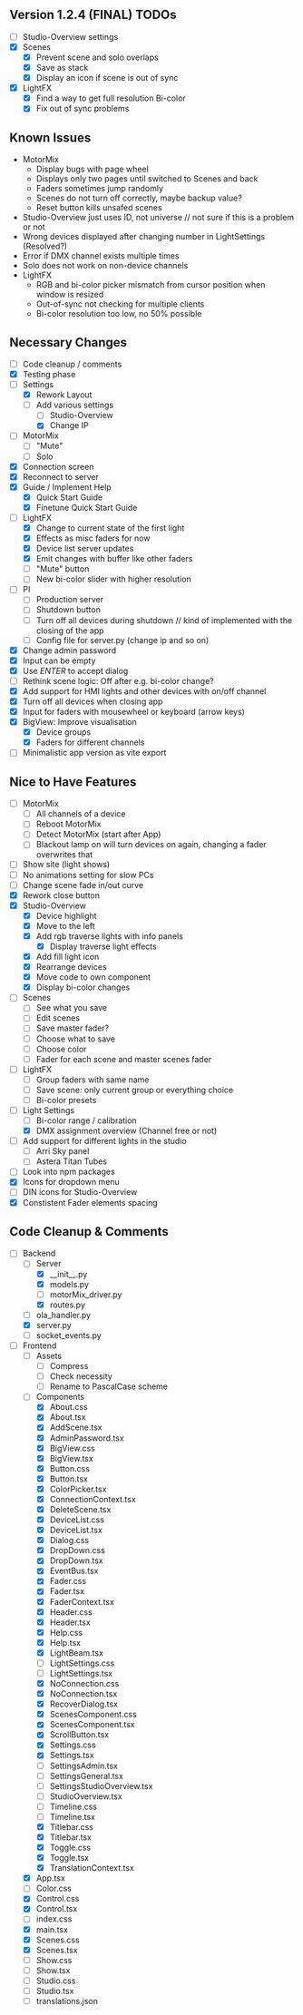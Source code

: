 ## Version 1.2.4 (FINAL) TODOs

- [ ] Studio-Overview settings
- [x] Scenes
  - [x] Prevent scene and solo overlaps
  - [x] Save as stack
  - [x] Display an icon if scene is out of sync
- [x] LightFX
  - [x] Find a way to get full resolution Bi-color
  - [x] Fix out of sync problems

## Known Issues

- MotorMix
  - Display bugs with page wheel
  - Displays only two pages until switched to Scenes and back
  - Faders sometimes jump randomly
  - Scenes do not turn off correctly, maybe backup value?
  - Reset button kills unsafed scenes
- Studio-Overview just uses ID, not universe // not sure if this is a problem or not
- Wrong devices displayed after changing number in LightSettings (Resolved?)
- Error if DMX channel exists multiple times
- Solo does not work on non-device channels
- LightFX
  - RGB and bi-color picker mismatch from cursor position when window is resized
  - Out-of-sync not checking for multiple clients
  - Bi-color resolution too low, no 50% possible

## Necessary Changes

- [ ] Code cleanup / comments
- [x] Testing phase
- [ ] Settings
  - [x] Rework Layout
  - [ ] Add various settings
    - [ ] Studio-Overview
    - [x] Change IP
- [ ] MotorMix
  - [ ] "Mute"
  - [ ] Solo
- [x] Connection screen
- [x] Reconnect to server
- [x] Guide / Implement Help
  - [x] Quick Start Guide
  - [x] Finetune Quick Start Guide
- [ ] LightFX
  - [x] Change to current state of the first light
  - [x] Effects as misc faders for now
  - [x] Device list server updates
  - [x] Emit changes with buffer like other faders
  - [ ] "Mute" button
  - [ ] New bi-color slider with higher resolution
- [ ] PI
  - [ ] Production server
  - [ ] Shutdown button
  - [ ] Turn off all devices during shutdown // kind of implemented with the closing of the app
  - [ ] Config file for server.py (change ip and so on)
- [x] Change admin password
- [x] Input can be empty
- [x] Use _ENTER_ to accept dialog
- [ ] Rethink scene logic: Off after e.g. bi-color change?
- [x] Add support for HMI lights and other devices with on/off channel
- [x] Turn off all devices when closing app
- [x] Input for faders with mousewheel or keyboard (arrow keys)
- [x] BigView: Improve visualisation
  - [x] Device groups
  - [x] Faders for different channels
- [ ] Minimalistic app version as vite export

## Nice to Have Features

- [ ] MotorMix
  - [ ] All channels of a device
  - [ ] Reboot MotorMix
  - [ ] Detect MotorMix (start after App)
  - [ ] Blackout lamp on will turn devices on again, changing a fader overwrites that
- [ ] Show site (light shows)
- [ ] No animations setting for slow PCs
- [ ] Change scene fade in/out curve
- [x] Rework close button
- [x] Studio-Overview
  - [x] Device highlight
  - [x] Move to the left
  - [x] Add rgb traverse lights with info panels
    - [x] Display traverse light effects
  - [x] Add fill light icon
  - [x] Rearrange devices
  - [x] Move code to own component
  - [x] Display bi-color changes
- [ ] Scenes
  - [ ] See what you save
  - [ ] Edit scenes
  - [ ] Save master fader?
  - [ ] Choose what to save
  - [ ] Choose color
  - [ ] Fader for each scene and master scenes fader
- [ ] LightFX
  - [ ] Group faders with same name
  - [ ] Save scene: only current group or everything choice
  - [ ] Bi-color presets
- [ ] Light Settings
  - [ ] Bi-color range / calibration
  - [x] DMX assignment overview (Channel free or not)
- [ ] Add support for different lights in the studio
  - [ ] Arri Sky panel
  - [ ] Astera Titan Tubes
- [ ] Look into npm packages
- [x] Icons for dropdown menu
- [ ] DIN icons for Studio-Overview
- [x] Constistent Fader elements spacing

## Code Cleanup & Comments

- [ ] Backend
  - [ ] Server
    - [x] \_\_init\_\_.py
    - [x] models.py
    - [ ] motorMix_driver.py
    - [x] routes.py
  - [ ] ola_handler.py
  - [x] server.py
  - [ ] socket_events.py
- [ ] Frontend
  - [ ] Assets
    - [ ] Compress
    - [ ] Check necessity
    - [ ] Rename to PascalCase scheme
  - [ ] Components
    - [x] About.css
    - [x] About.tsx
    - [x] AddScene.tsx
    - [x] AdminPassword.tsx
    - [x] BigView.css
    - [x] BigView.tsx
    - [x] Button.css
    - [x] Button.tsx
    - [x] ColorPicker.tsx
    - [x] ConnectionContext.tsx
    - [x] DeleteScene.tsx
    - [x] DeviceList.css
    - [x] DeviceList.tsx
    - [x] Dialog.css
    - [x] DropDown.css
    - [x] DropDown.tsx
    - [x] EventBus.tsx
    - [x] Fader.css
    - [x] Fader.tsx
    - [x] FaderContext.tsx
    - [x] Header.css
    - [x] Header.tsx
    - [x] Help.css
    - [x] Help.tsx
    - [x] LightBeam.tsx
    - [ ] LightSettings.css
    - [ ] LightSettings.tsx
    - [x] NoConnection.css
    - [x] NoConnection.tsx
    - [x] RecoverDialog.tsx
    - [x] ScenesComponent.css
    - [x] ScenesComponent.tsx
    - [x] ScrollButton.tsx
    - [x] Settings.css
    - [x] Settings.tsx
    - [ ] SettingsAdmin.tsx
    - [ ] SettingsGeneral.tsx
    - [ ] SettingsStudioOverview.tsx
    - [ ] StudioOverview.tsx
    - [ ] Timeline.css
    - [ ] Timeline.tsx
    - [x] Titlebar.css
    - [x] Titlebar.tsx
    - [x] Toggle.css
    - [x] Toggle.tsx
    - [x] TranslationContext.tsx
  - [x] App.tsx
  - [ ] Color.css
  - [x] Control.css
  - [x] Control.tsx
  - [ ] index.css
  - [x] main.tsx
  - [x] Scenes.css
  - [x] Scenes.tsx
  - [ ] Show.css
  - [ ] Show.tsx
  - [ ] Studio.css
  - [ ] Studio.tsx
  - [ ] translations.json
